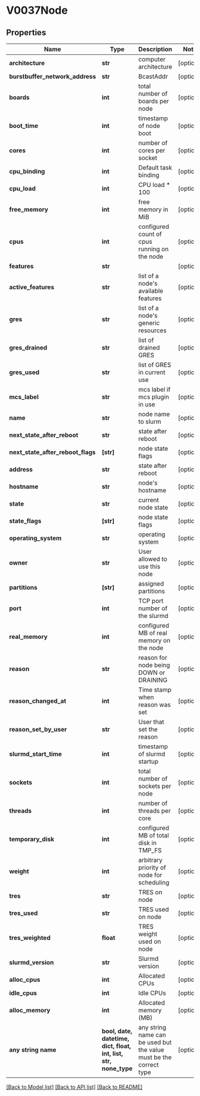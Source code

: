 # V0037Node


## Properties
Name | Type | Description | Notes
------------ | ------------- | ------------- | -------------
**architecture** | **str** | computer architecture | [optional] 
**burstbuffer_network_address** | **str** | BcastAddr | [optional] 
**boards** | **int** | total number of boards per node | [optional] 
**boot_time** | **int** | timestamp of node boot | [optional] 
**cores** | **int** | number of cores per socket | [optional] 
**cpu_binding** | **int** | Default task binding | [optional] 
**cpu_load** | **int** | CPU load * 100 | [optional] 
**free_memory** | **int** | free memory in MiB | [optional] 
**cpus** | **int** | configured count of cpus running on the node | [optional] 
**features** | **str** |  | [optional] 
**active_features** | **str** | list of a node&#39;s available features | [optional] 
**gres** | **str** | list of a node&#39;s generic resources | [optional] 
**gres_drained** | **str** | list of drained GRES | [optional] 
**gres_used** | **str** | list of GRES in current use | [optional] 
**mcs_label** | **str** | mcs label if mcs plugin in use | [optional] 
**name** | **str** | node name to slurm | [optional] 
**next_state_after_reboot** | **str** | state after reboot | [optional] 
**next_state_after_reboot_flags** | **[str]** | node state flags | [optional] 
**address** | **str** | state after reboot | [optional] 
**hostname** | **str** | node&#39;s hostname | [optional] 
**state** | **str** | current node state | [optional] 
**state_flags** | **[str]** | node state flags | [optional] 
**operating_system** | **str** | operating system | [optional] 
**owner** | **str** | User allowed to use this node | [optional] 
**partitions** | **[str]** | assigned partitions | [optional] 
**port** | **int** | TCP port number of the slurmd | [optional] 
**real_memory** | **int** | configured MB of real memory on the node | [optional] 
**reason** | **str** | reason for node being DOWN or DRAINING | [optional] 
**reason_changed_at** | **int** | Time stamp when reason was set | [optional] 
**reason_set_by_user** | **str** | User that set the reason | [optional] 
**slurmd_start_time** | **int** | timestamp of slurmd startup | [optional] 
**sockets** | **int** | total number of sockets per node | [optional] 
**threads** | **int** | number of threads per core | [optional] 
**temporary_disk** | **int** | configured MB of total disk in TMP_FS | [optional] 
**weight** | **int** | arbitrary priority of node for scheduling | [optional] 
**tres** | **str** | TRES on node | [optional] 
**tres_used** | **str** | TRES used on node | [optional] 
**tres_weighted** | **float** | TRES weight used on node | [optional] 
**slurmd_version** | **str** | Slurmd version | [optional] 
**alloc_cpus** | **int** | Allocated CPUs | [optional] 
**idle_cpus** | **int** | Idle CPUs | [optional] 
**alloc_memory** | **int** | Allocated memory (MB) | [optional] 
**any string name** | **bool, date, datetime, dict, float, int, list, str, none_type** | any string name can be used but the value must be the correct type | [optional]

[[Back to Model list]](../README.md#documentation-for-models) [[Back to API list]](../README.md#documentation-for-api-endpoints) [[Back to README]](../README.md)


